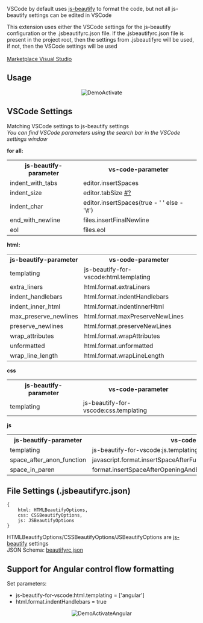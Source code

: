 VSCode by default uses [js-beautify](https://github.com/beautifier/js-beautify) to format the code, but not all js-beautify settings can be edited in VSCode

This extension uses either the VSCode settings for the js-beautify configuration or the .jsbeautifyrc.json file. If the .jsbeautifyrc.json file is present in the project root, then the settings from .jsbeautifyrc will be used, if not, then the VSCode settings will be used
<br/>
<br/>
[Marketplace Visual Studio](https://marketplace.visualstudio.com/items?itemName=nesterenok.js-beautify-extentions)


## Usage
<p align="center">
    <img src="https://github.com/NesTeRDGIT/js-beautify-extentions/blob/main/raw/DemoActivate.gif?raw=true" alt="DemoActivate"/>
</p>

## VSCode Settings
Matching VSCode settings to js-beautify settings<br />
<i>You can find VSCode parameters using the search bar in the VSCode settings window</i><br />

**for all:**<br />
<table>
    <tr>
        <th>js-beautify-parameter</th>
        <th>vs-code-parameter</th>
    </tr>
    <tr>
        <td>indent_with_tabs</td>
        <td>editor.insertSpaces</td>
    </tr>
    <tr>
        <td>indent_size</td>
        <td>editor.tabSize <a href="https://code.visualstudio.com/docs/editor/codebasics#_autodetection">#?</a>
        </td>
    </tr>
    <tr>
        <td>indent_char</td>
        <td>editor.insertSpaces(true - ' ' else - '\t')</td>
    </tr>
    <tr>
        <td>end_with_newline</td>
        <td>files.insertFinalNewline</td>
    </tr>
    <tr>
        <td>eol</td>
        <td>files.eol</td>
    </tr>
</table>

**html:**<br />
<table>
    <tr>
        <th>js-beautify-parameter</th>
        <th>vs-code-parameter</th>
    </tr>
    <tr>
        <td>templating</td>
        <td>js-beautify-for-vscode:html.templating</td>
    </tr>
    <tr>
        <td>extra_liners</td>
        <td>html.format.extraLiners</td>
    </tr>
    <tr>
        <td>indent_handlebars</td>
        <td>html.format.indentHandlebars</td>
    </tr>
    <tr>
        <td>indent_inner_html</td>
        <td>html.format.indentInnerHtml</td>
    </tr>
    <tr>
        <td>max_preserve_newlines</td>
        <td>html.format.maxPreserveNewLines</td>
    </tr>
    <tr>
        <td>preserve_newlines</td>
        <td>html.format.preserveNewLines</td>
    </tr>
    <tr>
        <td>wrap_attributes</td>
        <td>html.format.wrapAttributes</td>
    </tr>
    <tr>
        <td>unformatted</td>
        <td>html.format.unformatted</td>
    </tr>
    <tr>
        <td>wrap_line_length</td>
        <td>html.format.wrapLineLength</td>
    </tr>
</table>

**css**<br />

<table>
    <tr>
        <th>js-beautify-parameter</th>
        <th>vs-code-parameter</th>
    </tr>
    <tr>
        <td>templating</td>
        <td>js-beautify-for-vscode:css.templating</td>
    </tr>
</table>

**js**<br />

<table>
    <tr>
        <th>js-beautify-parameter</th>
        <th>vs-code-parameter</th>
    </tr>
    <tr>
        <td>templating</td>
        <td>js-beautify-for-vscode:js.templating</td>
    </tr>
    <tr>
        <td>space_after_anon_function</td>
        <td>javascript.format.insertSpaceAfterFunctionKeywordForAnonymousFunctions</td>
    </tr>
    <tr>
        <td>space_in_paren</td>
        <td>format.insertSpaceAfterOpeningAndBeforeClosingNonemptyParenthesis</td>
    </tr>
</table>

## File Settings (.jsbeautifyrc.json)
    {
        html: HTMLBeautifyOptions,
        css: CSSBeautifyOptions,
        js: JSBeautifyOptions
    }
HTMLBeautifyOptions/CSSBeautifyOptions/JSBeautifyOptions are [js-beautify](https://github.com/beautifier/js-beautify) settings<br />
JSON Schema: [beautifyrc.json](https://github.com/NesTeRDGIT/js-beautify-extentions/blob/main/schema/beautifyrc.json)

## Support for Angular control flow formatting
Set parameters: <br />
- js-beautify-for-vscode:html.templating = ['angular']<br />
- html.format.indentHandlebars = true<br />
<p align="center">
    <img src="https://github.com/NesTeRDGIT/js-beautify-extentions/blob/main/raw/DemoActivateAngular.gif?raw=true" alt="DemoActivateAngular"/>
</p>